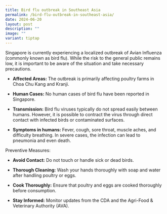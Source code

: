 ```yaml
---
title: Bird flu outbreak in Southeast Asia
permalink: /bird-flu-outbreak-in-southeast-asia/
date: 2024-06-20
layout: post
description: ""
image: ""
variant: tiptap
---
```

<p>Singapore is currently experiencing a localized outbreak of Avian Influenza
(commonly known as bird flu). While the risk to the general public remains
low, it is important to be aware of the situation and take necessary precautions.</p>
<ul data-tight="true" class="tight">
<li>
<p><strong>Affected Areas:</strong> The outbreak is primarily affecting poultry
farms in Choa Chu Kang and Kranji.</p>
</li>
<li>
<p><strong>Human Cases:</strong> No human cases of bird flu have been reported
in Singapore.</p>
</li>
<li>
<p><strong>Transmission:</strong> Bird flu viruses typically do not spread
easily between humans. However, it is possible to contract the virus through
direct contact with infected birds or contaminated surfaces.</p>
</li>
<li>
<p><strong>Symptoms in humans:</strong> Fever, cough, sore throat, muscle
aches, and difficulty breathing. In severe cases, the infection can lead
to pneumonia and even death.</p>
</li>
</ul>
<p>Preventive Measures:</p>
<ul data-tight="true" class="tight">
<li>
<p><strong>Avoid Contact:</strong> Do not touch or handle sick or dead birds.</p>
</li>
<li>
<p><strong>Thorough Cleaning:</strong> Wash your hands thoroughly with soap
and water after handling poultry or eggs.</p>
</li>
<li>
<p><strong>Cook Thoroughly:</strong> Ensure that poultry and eggs are cooked
thoroughly before consumption.</p>
</li>
<li>
<p><strong>Stay Informed:</strong> Monitor updates from the CDA and the Agri-Food
&amp; Veterinary Authority (AVA).
<br>
</p>
</li>
</ul>
<p></p>